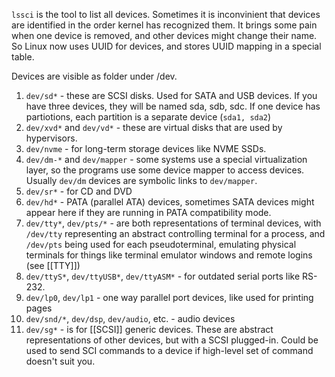 `lssci` is the tool to list all devices. Sometimes it is inconvinient that devices are identified in the order kernel has recognized them. It brings some pain when one device is removed, and other devices might change their name. So Linux now uses UUID for devices, and stores UUID mapping in a special table.

Devices are visible as folder under /dev.

1. `dev/sd*` - these are SCSI disks. Used for SATA and USB devices. If you have three devices, they will be named sda, sdb, sdc. If one device has partiotions, each partition is a separate device (`sda1, sda2`)
2. `dev/xvd*` and `dev/vd*` - these are virtual disks that are used by hypervisors.
3. `dev/nvme` - for long-term storage devices like NVME SSDs.
4. `dev/dm-*` and `dev/mapper` - some systems use a special virtualization layer, so the programs use some device mapper to access devices. Usually `dev/dm` devices are symbolic links to `dev/mapper`.
5. `dev/sr*` - for CD and DVD
6. `dev/hd*` - PATA (parallel ATA) devices, sometimes SATA devices might appear here if they are running in PATA compatibility mode.
7. `dev/tty*`, `dev/pts/*` - are both representations of terminal devices, with `/dev/tty` representing an abstract controlling terminal for a process, and `/dev/pts` being used for each pseudoterminal, emulating physical terminals for things like terminal emulator windows and remote logins (see [[TTY]])
8. `dev/ttyS*`, `dev/ttyUSB*`, `dev/ttyASM*` - for outdated serial ports like RS-232.
9. `dev/lp0`, `dev/lp1` - one way parallel port devices, like used for printing pages
10. `dev/snd/*`, `dev/dsp`, `dev/audio`, etc. - audio devices
11. `dev/sg*` - is for [[SCSI]] generic devices. These are abstract representations of other devices, but with a SCSI plugged-in. Could be used to send SCI commands to a device if high-level set of command doesn't suit you.